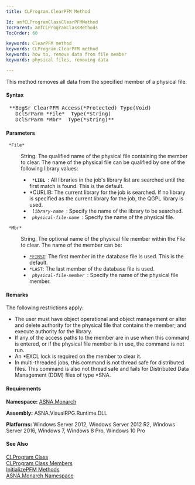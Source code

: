 ```yaml
---
title: CLProgram.ClearPFM Method

Id: amfCLProgramClassClearPFMMethod
TocParent: amfCLProgramClassMethods
TocOrder: 60

keywords: ClearPFM method
keywords: CLProgram.ClearPFM method
keywords: how to, remove data from file member
keywords: physical files, removing data

---
```


This method removes all data from the specified member of a physical file.

#### Syntax
<pre class="syntax"> **BegSr ClearPFM Access(*Protected) Type(Void)
   DclSrParm *File*  Type(*String)
   DclSrParm *Mbr*  Type(*String)** </pre>

#### Parameters
<dl>
        <dt>
          <code> *File* </code>
        </dt>
        <dd>

String. The qualified name of the physical file containing the member to clear. The name of the physical file can be qualified by one of the following library values:

- <code> ***LIBL** </code>: All libraries in the job's library
            list are searched until the first match is found. This
            is the default.
- *CURLIB: The current library for the
            job is searched. If no library is specified as the
            current library for the job, the QGPL library is
            used.
- <code> *library-name* </code>: Specify the name of the library
            to be searched.
- <code> *physical-file-name* </code>: Specify the name of the
            physical file.

</dd>
        <dt>
          <code> *Mbr* </code>
        </dt>
        <dd>

String. The optional name of the physical file member within the *File* to clear. The name of the member can be:

- <code><u>*FIRST</u></code>: The first member in the database file is
            used. This is the default.
- <code>*LAST</code>: The last member of the
            database file is used.
- <code> *physical-file-member* </code>: Specify the name of the
            physical file member.

</dd>
</dl>

#### Remarks
The following restrictions apply:

- The user must have object operational and object
        management or alter and delete authority for the physical
        file that contains the member; and execute authority for the
        library.
- If any of the access paths to the member are in use
        when this command is entered, or if the physical file
        member is in use, the command is not run.
- An *EXCL lock is required on the member to clear
        it.
- In multi-threaded jobs, this command is not thread safe
        for distributed files. This command is also not thread safe
        and fails for Distributed Data Management (DDM) files of
        type *SNA.

<!-- start -->

#### Requirements
**Namespace:** [ASNA.Monarch](monarch-namespace.html)

**Assembly:** ASNA.VisualRPG.Runtime.DLL 

**Platforms:** Windows Server 2012, Windows Server 2012 R2, Windows Server 2016, Windows 7, Windows 8 Pro, Windows 10 Pro
<!-- end -->

#### See Also
<dl><dt>
        <a shape="rect" href="amfCLProgramClass.htm">CLProgram
        Class</a>
        <br clear="none" />
        <a shape="rect" href="amfCLProgramClassMembers.htm">
        CLProgram Class Members</a>
        <br clear="none" />
        <a shape="rect" href="amfCLProgramClassInitializePFMMethods.htm">
        InitializePFM Methods</a>
        <br clear="none" />
        <a shape="rect" href="amfMonarchNamespace.htm">ASNA.Monarch
        Namespace</a></dt>
</dl>

